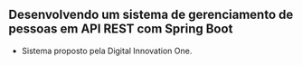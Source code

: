 <h2>Desenvolvendo um sistema de gerenciamento de pessoas em API REST com Spring Boot</h2>

- Sistema proposto pela Digital Innovation One.